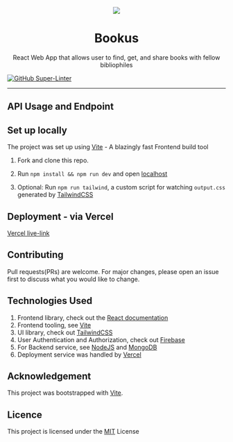 <p align="center"><img src="https://cdn-icons-png.flaticon.com/512/3214/3214721.png" /></p>

<h1 align="center">Bookus</h1>

<p align="center"> React Web App that allows user to find, get, and share books with fellow bibliophiles </p>

[![GitHub Super-Linter](https://github.com/citixenken/Assessment/workflows/Lint%20Code%20Base/badge.svg)](https://github.com/marketplace/actions/super-linter)

<hr/>

## API Usage and Endpoint


## Set up locally
The project was set up using [Vite](https://vitejs.dev/) - A blazingly fast Frontend build tool 

1. Fork and clone this repo.

2. Run `npm install && npm run dev` and open [localhost](http://localhost:5173)

3. Optional: Run `npm run tailwind`, a custom script for watching `output.css` generated by [TailwindCSS](https://tailwindcss.com/) 
 
## Deployment - via Vercel

[Vercel live-link](https://bookus.vercel.app/)

## Contributing

Pull requests(PRs) are welcome. For major changes, please open an issue first to discuss what you would like to change.

## Technologies Used

1. Frontend library, check out the [React documentation](https://reactjs.org/)
2. Frontend tooling, see [Vite](https://vitejs.dev/)
3. UI library, check out [TailwindCSS](https://tailwindcss.com/) 
4. User Authentication and Authorization, check out [Firebase](https://firebase.google.com/)
5. For Backend service, see [NodeJS](https://nodejs.dev/en/) and [MongoDB](https://www.mongodb.com/)
6. Deployment service was handled by [Vercel](https://vercel.com/dashboard)

## Acknowledgement

This project was bootstrapped with [Vite](https://vitejs.dev/).

## Licence
This project is licensed under the <a href="https://choosealicense.com/licenses/mit/">MIT</a> License



